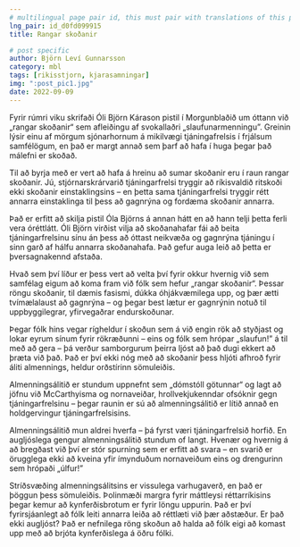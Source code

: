 ```yaml
---
# multilingual page pair id, this must pair with translations of this page. (This name must be unique)
lng_pair: id_d0fd099915
title: Rangar skoðanir

# post specific
author: Björn Leví Gunnarsson
category: mbl
tags: [rikisstjorn, kjarasamningar]
img: ":post_pic1.jpg"
date: 2022-09-09
---
```


Fyrir rúmri viku skrifaði Óli Björn Kárason pistil í Morgunblaðið um óttann við „rangar skoðanir“ sem afleiðingu af svokallaðri „slaufunarmenningu”. Greinin lýsir einu af mörgum sjónarhornum á mikilvægi tjáningafrelsis í frjálsum samfélögum, en það er margt annað sem þarf að hafa í huga þegar það málefni er skoðað.

Til að byrja með er vert að hafa á hreinu að sumar skoðanir eru í raun rangar skoðanir. Jú, stjórnarskrárvarið tjáningarfrelsi tryggir að ríkisvaldið ritskoði ekki skoðanir einstaklingsins – en þetta sama tjáningarfrelsi tryggir rétt annarra einstaklinga til þess að gagnrýna og fordæma skoðanir annarra.

Það er erfitt að skilja pistil Óla Björns á annan hátt en að hann telji þetta ferli vera óréttlátt. Óli Björn virðist vilja að skoðanahafar fái að beita tjáningarfrelsinu sínu án þess að óttast neikvæða og gagnrýna tjáningu í sinn garð af hálfu annarra skoðanahafa. Það gefur auga leið að þetta er þversagnakennd afstaða.

Hvað sem því líður er þess vert að velta því fyrir okkur hvernig við sem samfélag eigum að koma fram við fólk sem hefur „rangar skoðanir“. Þessar röngu skoðanir, til dæmis fasismi, dúkka óhjákvæmilega upp, og þær ætti tvímælalaust að gagnrýna – og þegar best lætur er gagnrýnin notuð til uppbyggilegrar, yfirvegaðrar endurskoðunar.

Þegar fólk hins vegar rígheldur í skoðun sem á við engin rök að styðjast og lokar eyrum sínum fyrir rökræðunni – eins og fólk sem hrópar „slaufun!” á til með að gera – þá verður samborgurum þeirra ljóst að það dugi ekkert að þræta við það. Það er því ekki nóg með að skoðanir þess hljóti afhroð fyrir áliti almennings, heldur orðstírinn  sömuleiðis.

Almenningsálitið er stundum uppnefnt sem „dómstóll götunnar“ og lagt að jöfnu við McCarthyisma og nornaveiðar, hrollvekjukenndar ofsóknir gegn tjáningarfrelsinu – þegar raunin er sú að almenningsálitið er lítið annað en holdgervingur tjáningarfrelsisins. 

Almenningsálitið mun aldrei hverfa – þá fyrst væri tjáningarfrelsið horfið. En augljóslega gengur almenningsálitið stundum of langt. Hvenær og hvernig á að bregðast við því er stór spurning sem er erfitt að svara – en svarið er örugglega ekki að kveina yfir ímynduðum nornaveiðum eins og drengurinn sem hrópaði „úlfur!”

Stríðsvæðing almenningsálitsins er vissulega varhugaverð, en það er þöggun þess sömuleiðis. Þolinmæði margra fyrir máttleysi réttarríkisins þegar kemur að kynferðisbrotum er fyrir löngu uppurin. Það er því fyrirsjáanlegt að fólk leiti annarra leiða að réttlæti við þær aðstæður. Er það ekki augljóst? Það er nefnilega röng skoðun að halda að fólk eigi að komast upp með að brjóta kynferðislega á öðru fólki.

